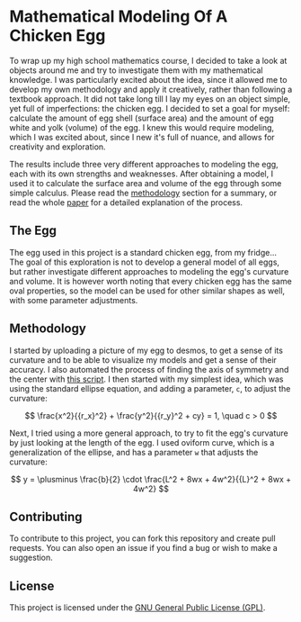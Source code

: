 # Mathematical Modeling Of A Chicken Egg

To wrap up my high school mathematics course, I decided to take a look at objects around me and try to investigate them with my mathematical knowledge. I was particularly excited about the idea, since it allowed me to develop my own methodology and apply it creatively, rather than following a textbook approach. It did not take long till I lay my eyes on an object simple, yet full of imperfections: the chicken egg. I decided to set a goal for myself: calculate the amount of egg shell (surface area) and the amount of egg white and yolk (volume) of the egg. I knew this would require modeling, which I was excited about, since I new it's full of nuance, and allows for creativity and exploration.

The results include three very different approaches to modeling the egg, each with its own strengths and weaknesses. After obtaining a model, I used it to calculate the surface area and volume of the egg through some simple calculus. Please read the [methodology](#methodology) section for a summary, or read the whole [paper](/paper/IB-MATH-IA-2022.pdf) for a detailed explanation of the process.

## The Egg

The egg used in this project is a standard chicken egg, from my fridge... The goal of this exploration is not to develop a general model of all eggs, but rather investigate different approaches to modeling the egg's curvature and volume. It is however worth noting that every chicken egg has the same oval properties, so the model can be used for other similar shapes as well, with some parameter adjustments.

## Methodology

I started by uploading a picture of my egg to desmos, to get a sense of its curvature and to be able to visualize my models and get a sense of their accuracy. I also automated the process of finding the axis of symmetry and the center with [this script](/scripts/axis.py). I then started with my simplest idea, which was using the standard ellipse equation, and adding a parameter, `c`, to adjust the curvature:

$$
\frac{x^2}{{r_x}^2} + \frac{y^2}{{r_y}^2 + cy} = 1, \quad c > 0
$$

Next, I tried using a more general approach, to try to fit the egg's curvature by just looking at the length of the egg. I used oviform curve, which is a generalization of the ellipse, and has a parameter `w` that adjusts the curvature:

$$
y = \plusminus \frac{b}{2} \cdot \frac{L^2 + 8wx + 4w^2}{{L}^2 + 8wx + 4w^2}
$$

## Contributing

To contribute to this project, you can fork this repository and create pull requests. You can also open an issue if you find a bug or wish to make a suggestion.

## License

This project is licensed under the [GNU General Public License (GPL)](LICENSE).